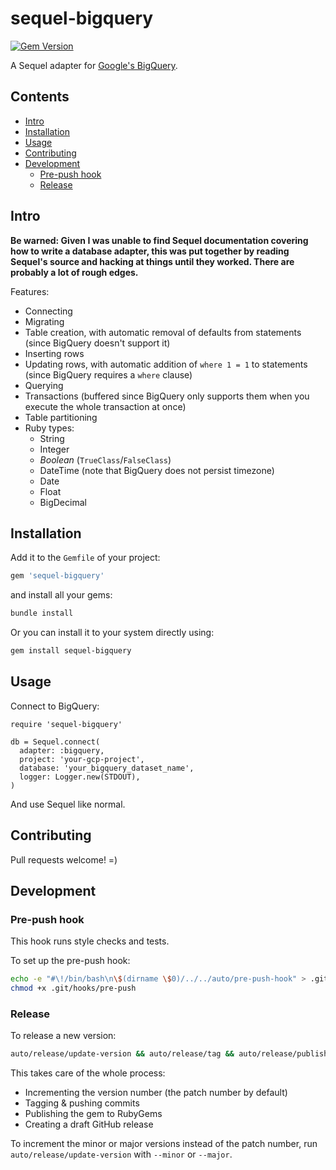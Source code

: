 # sequel-bigquery

[![Gem Version](https://badge.fury.io/rb/sequel-bigquery.svg)](https://rubygems.org/gems/sequel-bigquery)

A Sequel adapter for [Google's BigQuery](https://cloud.google.com/bigquery).

## Contents

<!-- MarkdownTOC autolink=true -->

- [Intro](#intro)
- [Installation](#installation)
- [Usage](#usage)
- [Contributing](#contributing)
- [Development](#development)
  - [Pre-push hook](#pre-push-hook)
  - [Release](#release)

<!-- /MarkdownTOC -->

## Intro

**Be warned: Given I was unable to find Sequel documentation covering how to write a database adapter, this was put together by reading Sequel's source and hacking at things until they worked. There are probably a lot of rough edges.**

Features:

- Connecting
- Migrating
- Table creation, with automatic removal of defaults from statements (since BigQuery doesn't support it)
- Inserting rows
- Updating rows, with automatic addition of `where 1 = 1` to statements (since BigQuery requires a `where` clause)
- Querying
- Transactions (buffered since BigQuery only supports them when you execute the whole transaction at once)
- Table partitioning
- Ruby types:
  + String
  + Integer
  + _Boolean_ (`TrueClass`/`FalseClass`)
  + DateTime (note that BigQuery does not persist timezone)
  + Date
  + Float
  + BigDecimal

## Installation

Add it to the `Gemfile` of your project:

```ruby
gem 'sequel-bigquery'
```

and install all your gems:

```bash
bundle install
```

Or you can install it to your system directly using:

```bash
gem install sequel-bigquery
```

## Usage

Connect to BigQuery:

```
require 'sequel-bigquery'

db = Sequel.connect(
  adapter: :bigquery,
  project: 'your-gcp-project',
  database: 'your_bigquery_dataset_name',
  logger: Logger.new(STDOUT),
)
```

And use Sequel like normal.

## Contributing

Pull requests welcome! =)

## Development

### Pre-push hook

This hook runs style checks and tests.

To set up the pre-push hook:

```bash
echo -e "#\!/bin/bash\n\$(dirname \$0)/../../auto/pre-push-hook" > .git/hooks/pre-push
chmod +x .git/hooks/pre-push
```

### Release

To release a new version:

```bash
auto/release/update-version && auto/release/tag && auto/release/publish
```

This takes care of the whole process:

- Incrementing the version number (the patch number by default)
- Tagging & pushing commits
- Publishing the gem to RubyGems
- Creating a draft GitHub release

To increment the minor or major versions instead of the patch number, run `auto/release/update-version` with `--minor` or `--major`.
